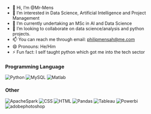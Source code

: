 - 👋 Hi, I’m @Mr-Mens
- 👀 I’m interested in Data Science, Artificial Intelligence and Project Management
- 🌱 I’m currently undertaking an MSc in AI and Data Science
- 💞️ I’m looking to collaborate on data science/analysis and python projects.
- 📫 You can reach me through email: philipmensah@me.com
- 😄 Pronouns: He/Him
- ⚡ Fun fact: I self taught python which got me into the tech sector

<!---
Mr-Mens/Mr-Mens is a ✨ special ✨ repository because its `README.md` (this file) appears on your GitHub profile.
You can click the Preview link to take a look at your changes.
--->

### Programming Language
![Python](https://img.shields.io/badge/-Python-3776AB?style=flat&logo=python&logoColor=white)
![MySQL](https://img.shields.io/badge/-MySQL-4479A1?style=flat&logo=mysql&logoColor=white)
![Matlab](https://img.shields.io/badge/-Matlab-396CB2?style=flat&logo=matlab&logoColor=white)


### Other
![ApacheSpark](https://img.shields.io/badge/-apachespark-E25A1C?style=flat&logo=apachespark&logoColor=white)
![CSS](https://img.shields.io/badge/-CSS-1572B6?style=flat&logo=css3&logoColor=white)
![HTML](https://img.shields.io/badge/-HTML-E34F26?style=flat&logo=html5&logoColor=white)
![Pandas](https://img.shields.io/badge/-pandas-150458?style=flat&logo=pandas&logoColor=white)
![Tableau](https://img.shields.io/badge/-tableau-E97627?style=flat&logo=tableau&logoColor=white)
![Powerbi](https://img.shields.io/badge/-powerbi-F2C811?style=flat&logo=powerbi&logoColor=white)
![adobephotoshop](https://img.shields.io/badge/-adobephotoshop-#31A8FF?style=flat&logo=adobephotoshop&logoColor=white)
